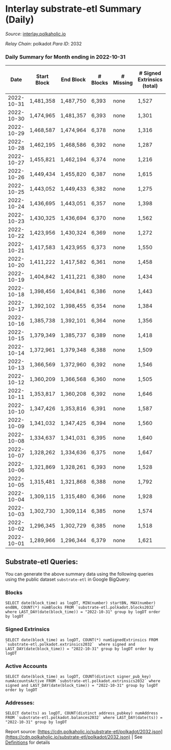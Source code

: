 # Interlay substrate-etl Summary (Daily)

_Source_: [interlay.polkaholic.io](https://interlay.polkaholic.io)

*Relay Chain*: polkadot
*Para ID*: 2032



### Daily Summary for Month ending in 2022-10-31


| Date | Start Block | End Block | # Blocks | # Missing | # Signed Extrinsics (total) | # Active Accounts | # Addresses with Balances | # Events | # Transfers | # XCM Transfers In | # XCM Transfers Out |
| ---- | ----------- | --------- | -------- | --------- | --------------------------- | ----------------- | ------------------------- | -------- | ----------- | ------------------ | ------------------- |
| 2022-10-31 | 1,481,358 | 1,487,750 | 6,393 | none  | 1,527 | 156 | 10,162 | 58,999 | 6,617 ($32,707.87) | 33 ($2,517.21) | 23 ($5,884.81) |
| 2022-10-30 | 1,474,965 | 1,481,357 | 6,393 | none  | 1,301 | 165 | 10,149 | 57,840 | 6,609 ($73,210.20) | 15 ($9,117.03) | 23 ($10,701.55) |
| 2022-10-29 | 1,468,587 | 1,474,964 | 6,378 | none  | 1,316 | 149 |  | 57,811 | 6,565 ($30,780.18) | 19 ($2,300.29) | 17 ($1,272.60) |
| 2022-10-28 | 1,462,195 | 1,468,586 | 6,392 | none  | 1,287 | 133 |  | 57,700 | 6,579 ($43,358.36) | 15 ($5,979.86) | 14 ($1,156.77) |
| 2022-10-27 | 1,455,821 | 1,462,194 | 6,374 | none  | 1,216 | 150 | 10,136 | 56,595 | 6,581 ($33,889.85) | 16 ($4,725.05) | 20 ($5,796.12) |
| 2022-10-26 | 1,449,434 | 1,455,820 | 6,387 | none  | 1,615 | 161 | 10,116 | 57,703 | 6,624 ($44,929.62) | 26 ($3,721.76) | 28 ($8,032.82) |
| 2022-10-25 | 1,443,052 | 1,449,433 | 6,382 | none  | 1,275 | 173 | 10,086 | 56,479 | 6,614 ($51,555.21) | 27 ($3,254.57) | 30 ($21,788.84) |
| 2022-10-24 | 1,436,695 | 1,443,051 | 6,357 | none  | 1,398 | 156 | 10,077 | 56,500 | 6,563 ($33,275.92) | 23 ($86,652.18) | 19 ($2,383.35) |
| 2022-10-23 | 1,430,325 | 1,436,694 | 6,370 | none  | 1,562 | 191 |  | 57,361 | 6,619 ($104,929.32) | 17 ($5,599.28) | 14 ($818.93) |
| 2022-10-22 | 1,423,956 | 1,430,324 | 6,369 | none  | 1,272 | 169 |  | 56,207 | 6,584 ($28,530.36) | 13 ($7,954.32) | 16 ($1,130.84) |
| 2022-10-21 | 1,417,583 | 1,423,955 | 6,373 | none  | 1,550 | 143 |  | 57,210 | 6,574 ($73,745.58) | 20 ($2,137.12) | 18 ($1,626.83) |
| 2022-10-20 | 1,411,222 | 1,417,582 | 6,361 | none  | 1,458 | 176 | 10,044 | 57,096 | 6,607 ($104,630.05) | 26 ($137,812.36) | 19 ($2,782.17) |
| 2022-10-19 | 1,404,842 | 1,411,221 | 6,380 | none  | 1,434 | 143 | 10,030 | 56,811 | 6,586 ($58,019.78) | 14 ($19,665.70) | 13 ($970.66) |
| 2022-10-18 | 1,398,456 | 1,404,841 | 6,386 | none  | 1,443 | 150 | 10,017 | 56,895 | 6,577 ($37,618.38) | 16 ($2,152.81) | 22 ($2,680.66) |
| 2022-10-17 | 1,392,102 | 1,398,455 | 6,354 | none  | 1,384 | 167 | 10,011 | 56,615 | 6,565 ($42,635.17) | 21 ($6,191.10) | 19 ($5,596.26) |
| 2022-10-16 | 1,385,738 | 1,392,101 | 6,364 | none  | 1,356 | 161 | 10,000 | 56,613 | 6,573 ($49,848.28) | 11 ($3,648.82) | 22 ($28,951.01) |
| 2022-10-15 | 1,379,349 | 1,385,737 | 6,389 | none  | 1,418 | 137 | 9,989 | 56,687 | 6,561 ($29,021.04) | 21 ($319,822.72) | 24 ($2,107.89) |
| 2022-10-14 | 1,372,961 | 1,379,348 | 6,388 | none  | 1,509 | 138 | 9,984 | 57,213 | 6,562 ($33,826.06) | 34 ($303,829.74) | 25 ($972.03) |
| 2022-10-13 | 1,366,569 | 1,372,960 | 6,392 | none  | 1,546 | 180 | 9,975 | 57,709 | 6,655 ($57,670.41) | 30 ($69,431.72) | 23 ($2,766.31) |
| 2022-10-12 | 1,360,209 | 1,366,568 | 6,360 | none  | 1,505 | 191 | 9,954 | 57,371 | 6,613 ($46,505.73) | 49 ($10,282.52) | 45 ($4,548.61) |
| 2022-10-11 | 1,353,817 | 1,360,208 | 6,392 | none  | 1,646 | 162 |  | 58,047 | 6,659 ($44,573.92) | 39 ($4,688.21) | 32 ($44,098.80) |
| 2022-10-10 | 1,347,426 | 1,353,816 | 6,391 | none  | 1,587 | 168 |  | 57,530 | 6,630 ($44,303.78) | 31 ($5,358.50) | 32 ($2,934.84) |
| 2022-10-09 | 1,341,032 | 1,347,425 | 6,394 | none  | 1,560 | 175 |  | 57,601 | 6,621 ($55,716.70) | 42 ($4,798.76) | 29 ($3,765.38) |
| 2022-10-08 | 1,334,637 | 1,341,031 | 6,395 | none  | 1,640 | 136 |  | 57,676 | 6,579 ($38,715.53) | 30 ($4,191.65) | 19 ($1,373.83) |
| 2022-10-07 | 1,328,262 | 1,334,636 | 6,375 | none  | 1,647 | 152 |  | 57,602 | 6,566 ($43,227.59) | 19 ($2,713.49) | 19 ($5,476.41) |
| 2022-10-06 | 1,321,869 | 1,328,261 | 6,393 | none  | 1,528 | 163 |  | 57,376 | 6,648 ($247,764.46) | 35 ($4,763.36) | 37 ($10,203.57) |
| 2022-10-05 | 1,315,481 | 1,321,868 | 6,388 | none  | 1,792 | 183 |  | 58,471 | 6,667 ($250,207.63) | 48 ($16,913.16) | 45 ($5,144.86) |
| 2022-10-04 | 1,309,115 | 1,315,480 | 6,366 | none  | 1,928 | 383 |  | 58,812 | 6,805 ($360,901.77) | 20 ($21,184.58) | 26 ($3,604.59) |
| 2022-10-03 | 1,302,730 | 1,309,114 | 6,385 | none  | 1,574 | 178 |  | 57,706 | 6,681 ($69,872.97) | 36 ($3,621.76) | 40 ($3,655.91) |
| 2022-10-02 | 1,296,345 | 1,302,729 | 6,385 | none  | 1,518 | 142 |  | 56,969 | 6,578 ($78,235.44) | 11 ($18,170.18) | 21 ($26,220.02) |
| 2022-10-01 | 1,289,966 | 1,296,344 | 6,379 | none  | 1,621 | 150 |  | 57,292 | 6,570 ($51,744.37) | 14 ($9,055.53) | 8 ($1,466.74) |

## Substrate-etl Queries:
You can generate the above summary data using the following queries using the public dataset `substrate-etl` in Google BigQuery:


### Blocks
```
SELECT date(block_time) as logDT, MIN(number) startBN, MAX(number) endBN, COUNT(*) numBlocks FROM `substrate-etl.polkadot.blocks2032`  where LAST_DAY(date(block_time)) = "2022-10-31" group by logDT order by logDT
```


### Signed Extrinsics
```
SELECT date(block_time) as logDT, COUNT(*) numSignedExtrinsics FROM `substrate-etl.polkadot.extrinsics2032`  where signed and LAST_DAY(date(block_time)) = "2022-10-31" group by logDT order by logDT
```


### Active Accounts
```
SELECT date(block_time) as logDT, COUNT(distinct signer_pub_key) numAccountsActive FROM `substrate-etl.polkadot.extrinsics2032` where signed and LAST_DAY(date(block_time)) = "2022-10-31" group by logDT order by logDT
```


### Addresses:
```
SELECT date(ts) as logDT, COUNT(distinct address_pubkey) numAddress FROM `substrate-etl.polkadot.balances2032` where LAST_DAY(date(ts)) = "2022-10-31" group by logDT
```



Report source: [https://cdn.polkaholic.io/substrate-etl/polkadot/2032.json](https://cdn.polkaholic.io/substrate-etl/polkadot/2032.json) | See [Definitions](/DEFINITIONS.md) for details
